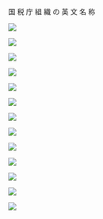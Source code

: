 国 税 庁 組 織 の 英 文 名 称

![](https://www.nta.go.jp/tmp/a193044f-dfa3-4a91-b30b-d53dd2f41b0b/images/e842730c0c6e6698904806092aa8a86cae6ee2abd4a19709745d216655d40da7.jpg)

![](https://www.nta.go.jp/tmp/a193044f-dfa3-4a91-b30b-d53dd2f41b0b/images/0ec188cd98f20680a8a829c064fc3ec18db65cdbf874c1288307afc61085f0da.jpg)

![](https://www.nta.go.jp/tmp/a193044f-dfa3-4a91-b30b-d53dd2f41b0b/images/3eb68783e2d6b662ee00fd602c4004127195bdc56c2056a205f0469ce56d2cbd.jpg)

![](https://www.nta.go.jp/tmp/a193044f-dfa3-4a91-b30b-d53dd2f41b0b/images/eddadb87a49084c5e9907f1d191d7ecaf2507fa3fce87ebb1ceaf29817999c25.jpg)

![](https://www.nta.go.jp/tmp/a193044f-dfa3-4a91-b30b-d53dd2f41b0b/images/140ceb41220a33eb35b9b97159fa33464c764d88c6b417924a96cb31da01b12c.jpg)

![](https://www.nta.go.jp/tmp/a193044f-dfa3-4a91-b30b-d53dd2f41b0b/images/aaa173b933f0840412d3da045b050cd0d61d82739ec5dd9846b030e5b8d00f26.jpg)

![](https://www.nta.go.jp/tmp/a193044f-dfa3-4a91-b30b-d53dd2f41b0b/images/b57aba574f19c128fd95539674f8ad4b64583bb3c4c65636cf02a2064e6496df.jpg)

![](https://www.nta.go.jp/tmp/a193044f-dfa3-4a91-b30b-d53dd2f41b0b/images/9d1d75e747f3f615d8412a798e30cf839baf12ae0e535bc85c6bcba450a16f67.jpg)

![](https://www.nta.go.jp/tmp/a193044f-dfa3-4a91-b30b-d53dd2f41b0b/images/83ff163d88f1ca51b71f2727dad58a9550010c4797efd1289a04a77482213656.jpg)

![](https://www.nta.go.jp/tmp/a193044f-dfa3-4a91-b30b-d53dd2f41b0b/images/425139425c8a93009f1d10b8b53dc5b5bb1e9f9c278226a0085f2fc13d89be81.jpg)

![](https://www.nta.go.jp/tmp/a193044f-dfa3-4a91-b30b-d53dd2f41b0b/images/5e3a35bdf6873e7c254963f00d728ba6a910d149f6c365d58981c5874e366505.jpg)

![](https://www.nta.go.jp/tmp/a193044f-dfa3-4a91-b30b-d53dd2f41b0b/images/0e2a0cc90d65ef3493a675516993253e460feb96d0bd8b82e93677b603ce5284.jpg)

![](https://www.nta.go.jp/tmp/a193044f-dfa3-4a91-b30b-d53dd2f41b0b/images/9adca8e4ccffcb68fa5c4fe992188eb219e3e1b3ea8688b2ff4e73edb072d478.jpg)